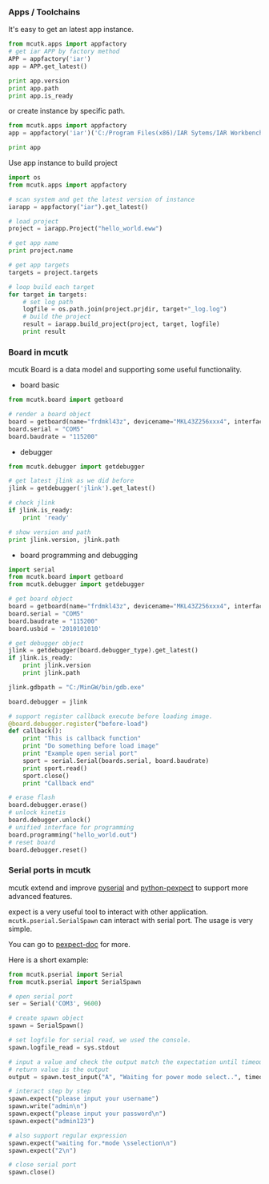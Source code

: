 ### Apps / Toolchains

It's easy to get an latest app instance.

```python
from mcutk.apps import appfactory
# get iar APP by factory method
APP = appfactory('iar')
app = APP.get_latest()

print app.version
print app.path
print app.is_ready

```

or create instance by specific path.

```python
from mcutk.apps import appfactory
app = appfactory('iar')('C:/Program Files(x86)/IAR Sytems/IAR Workbench/', version='8.22.1')

print app
```

Use app instance to build project


```python
import os
from mcutk.apps import appfactory

# scan system and get the latest version of instance
iarapp = appfactory("iar").get_latest()

# load project
project = iarapp.Project("hello_world.eww")

# get app name
print project.name

# get app targets
targets = project.targets

# loop build each target
for target in targets:
    # set log path
    logfile = os.path.join(project.prjdir, target+"_log.log")
    # build the project
    result = iarapp.build_project(project, target, logfile)
    print result

```


### Board in mcutk

mcutk Board is a data model and supporting some useful functionality.

- board basic

```python
from mcutk.board import getboard

# render a board object
board = getboard(name="frdmkl43z", devicename="MKL43Z256xxx4", interface="SWD", debugger_type="pyocd")
board.serial = "COM5"
board.baudrate = "115200"
```

- debugger


```python
from mcutk.debugger import getdebugger

# get latest jlink as we did before
jlink = getdebugger('jlink').get_latest()

# check jlink
if jlink.is_ready:
    print 'ready'

# show version and path
print jlink.version, jlink.path

```



- board programming and debugging


```python
import serial
from mcutk.board import getboard
from mcutk.debugger import getdebugger

# get board object
board = getboard(name="frdmkl43z", devicename="MKL43Z256xxx4", interface="SWD", debugger_type="jlink")
board.serial = "COM5"
board.baudrate = "115200"
board.usbid = '2010101010'

# get debugger object
jlink = getdebugger(board.debugger_type).get_latest()
if jlink.is_ready:
    print jlink.version
    print jlink.path

jlink.gdbpath = "C:/MinGW/bin/gdb.exe"

board.debugger = jlink

# support register callback execute before loading image.
@board.debugger.register("before-load")
def callback():
    print "This is callback function"
    print "Do something before load image"
    print "Example open serial port"
    sport = serial.Serial(boards.serial, board.baudrate)
    print sport.read()
    sport.close()
    print "Callback end"

# erase flash
board.debugger.erase()
# unlock kinetis
board.debugger.unlock()
# unified interface for programming
board.programming("hello_world.out")
# reset board
board.debugger.reset()
```


### Serial ports in mcutk

mcutk extend and improve [pyserial](https://pythonhosted.org/pyserial/ "pyserial") and [python-pexpect](https://pexpect.readthedocs.io/en/stable/ "python-pexpect") to support more advanced features.

expect is a very useful tool to interact with other application. `mcutk.pserial.SerialSpawn` can interact with serial port. The usage is very simple.

You can go to [pexpect-doc](https://pexpect.readthedocs.io/en/stable/ "doc") for more.

Here is a short example:

```python
from mcutk.pserial import Serial
from mcutk.pserial import SerialSpawn

# open serial port
ser = Serial('COM3', 9600)

# create spawn object
spawn = SerialSpawn()

# set logfile for serial read, we used the console.
spawn.logfile_read = sys.stdout

# input a value and check the output match the expectation until timeout
# return value is the output
output = spawn.test_input("A", "Waiting for power mode select..", timeout=3)

# interact step by step
spawn.expect("please input your username")
spawn.write("admin\n")
spawn.expect("please input your password\n")
spawn.expect("admin123")

# also support regular expression
spawn.expect("waiting for.*mode \sselection\n")
spawn.expect("2\n")

# close serial port
spawn.close()
```